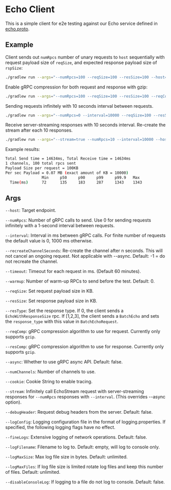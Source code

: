 # Echo Client

This is a simple client for e2e testing against our Echo service defined in [echo.proto](src/main/proto/echo.proto).

## Example

Client sends out `numRpcs` number of unary requests to `host` sequentially
with request payload size of `reqSize`, and expected response payload size of `rspSize`:

```sh
./gradlew run --args="--numRpcs=100 --reqSize=100 --resSize=100 --host=grpc-cloudapi1.googleapis.com"
```

Enable gRPC compression for both request and response with gzip:

```sh
./gradlew run --args="--numRpcs=100 --reqSize=100 --resSize=100 --reqComp=gzip --resComp=gzip --host=grpc-cloudapi1.googleapis.com"
```

Sending requests infinitely with 10 seconds interval between requests.

```sh
./gradlew run --args="--numRpcs=0 --interval=10000 --reqSize=100 --resSize=100 --host=grpc-cloudapi1.googleapis.com"
```

Receive server-streaming responses with 10 seconds interval. Re-create the stream after each 10 responses.

```sh
./gradlew run --args="--stream=true --numRpcs=10 --interval=10000 --host=grpc-cloudapi1.googleapis.com"
```

Example results:

```sh
Total Send time = 14634ms, Total Receive time = 14634ms
1 channels, 100 total rpcs sent
Payload Size per request = 100KB
Per sec Payload = 0.07 MB (exact amount of KB = 10000)
                Min     p50     p90     p99     p99.9   Max
  Time(ms)      72      135     183     287     1343    1343
```

## Args
`--host`: Target endpoint.

`--numRpcs`: Number of gRPC calls to send. Use 0 for sending requests infinitely with a 1-second interval between requests.

`--interval`: Interval in ms between gRPC calls. For finite number of requests the default value is 0, 1000 ms otherwise.

`--recreateChannelSeconds`: Re-create the channel after n seconds. This will not cancel an ongoing request. Not applicable with --async. Default: -1 = do not recreate the channel.

`--timeout`: Timeout for each request in ms. (Default 60 minutes).

`--warmup`: Number of warm-up RPCs to send before the test. Default: 0.

`--reqSize`: Set request payload size in KB.

`--resSize`: Set response payload size in KB.

`--resType`: Set the response type. If 0, the client sends a `EchoWithResponseSize` rpc. If [1,2,3], the client sends a `BatchEcho` and sets the `response_type` with this value in `BatchEchoRequest`. 

`--reqComp`: gRPC compression algorithm to use for request. Currently only supports `gzip`.

`--resComp`: gRPC compression algorithm to use for response. Currently only supports `gzip`.

`--async`: Whether to use gRPC async API. Default: false.

`--numChannels`: Number of channels to use.

`--cookie`: Cookie String to enable tracing.

`--stream`: Infinitely call EchoStream request with server-streaming responses for `--numRpcs` responses with `--interval`. (This overrides --async option).

`--debugHeader`: Request debug headers from the server. Default: false.

`--logConfig`: Logging configuration file in the format of logging.properties. If specified, the following logging flags have no effect.

`--fineLogs`: Extensive logging of network operations. Default: false.

`--logFilename`: Filename to log to. Default: empty, will log to console only.

`--logMaxSize`: Max log file size in bytes. Default: unlimited.

`--logMaxFiles`: If log file size is limited rotate log files and keep this number of files. Default: unlimited.
 
`--disableConsoleLog`: If logging to a file do not log to console. Default: false.
